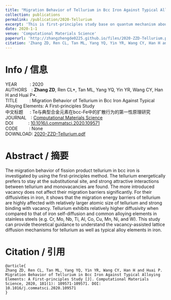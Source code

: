 ```yaml
---
title: "Migration Behavior of Tellurium in Bcc Iron Against Typical Alloying Elements: A First-principles Study"
collection: publications
permalink: /publication/2020-Tellurium
excerpt: 'This is first-principles study base on quantum mechanism about the diffusion behavior of Te.'
date: 2020-1-1
venue: 'Computational Materials Science'
paperurl: 'http://zhangzhengde0225.github.io/files/2020-ZZD-Tellurium.pdf'
citation: 'Zhang ZD, Ren CL, Tan ML, Yang YQ, Yin YR, Wang CY, Han H and Huai P. Migration Behavior of Tellurium in Bcc Iron Against Typical Alloying Elements: A First-principles Study [J]. <i>Computational Materials Science</i>, 2020, 181(1): 109571-109571.'
---
```


# Info / 信息
YEAR&ensp;&ensp;&ensp;&ensp;&ensp;&thinsp;&thinsp;:
2020
<br>AUTHORS&ensp;&ensp;: 
**Zhang ZD**, Ren CL\*, Tan ML, Yang YQ, Yin YR, Wang CY, Han H and Huai P\*.
<br>TITLE&ensp;&ensp;&ensp;&ensp;&ensp;&thinsp;: 
Migration Behavior of Tellurium in Bcc Iron Against Typical Alloying Elements: A First-principles Study
<br>中文标题&ensp;&ensp;&ensp;: 
Te与典型合金元素在bcc-Fe中的扩散行为的第一性原理研究
<br>JOURNAL&ensp;&ensp;: 
[Computational Materials Science](http://www.letpub.com.cn/index.php?journalid=1970&page=journalapp&view=detail)
<br>DOI&ensp;&ensp;&ensp;&ensp;&ensp;&ensp;&thinsp;&thinsp;: 
[10.1016/j.commatsci.2020.109571](https://doi.org/10.1016/j.commatsci.2020.109571)
<br>CODE&ensp;&ensp;&ensp;&ensp;&ensp;: 
None
<br>DOWNLOAD: 
[2020-ZZD-Tellurium.pdf](http://zhangzhengde0225.github.io/files/2020-ZZD-Tellurium.pdf)


# Abstract / 摘要
The migration behavior of fission product tellurium in bcc iron is investigated by using the first-principles method. The tellurium energetically prefers to stay at the substitutional site, and strong attractive interactions between tellurium and monovacancies are found. The more introduced vacancy does not affect their migration barriers significantly. For their diffusivities in iron, it shows that the migration energy barriers of tellurium are highly affected with relatively larger atomic size of tellurium and strong binding with vacancy. Tellurium exhibits relatively higher diffusivity when compared to that of iron self-diffusion and common alloying elements in stainless steels (e.g. Cr, Mo, Nb, Ti, Al, Co, Cu, Mn, Ni, and W). This study can provide theoretical guidance to understand the vacancy-assisted lattice diffusion mechanisms for tellurium as well as typical alloy elements in iron.


# Citation / 引用
```
@article{
Zhang ZD, Ren CL, Tan ML, Yang YQ, Yin YR, Wang CY, Han H and Huai P. Migration Behavior of Tellurium in Bcc Iron Against Typical Alloying Elements: A First-principles Study [J]. Computational Materials Science, 2020, 181(1): 109571-109571. DOI: 10.1016/j.commatsci.2020.109571
}
```
